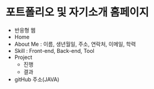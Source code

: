 # 포트폴리오 및 자기소개 홈페이지
- 반응형 웹
- Home
- About Me : 이름, 생년월일, 주소, 연락처, 이메일, 학력
- Skill : Front-end, Back-end, Tool
- Project
    - 진행
    - 결과
- gitHub 주소(JAVA)